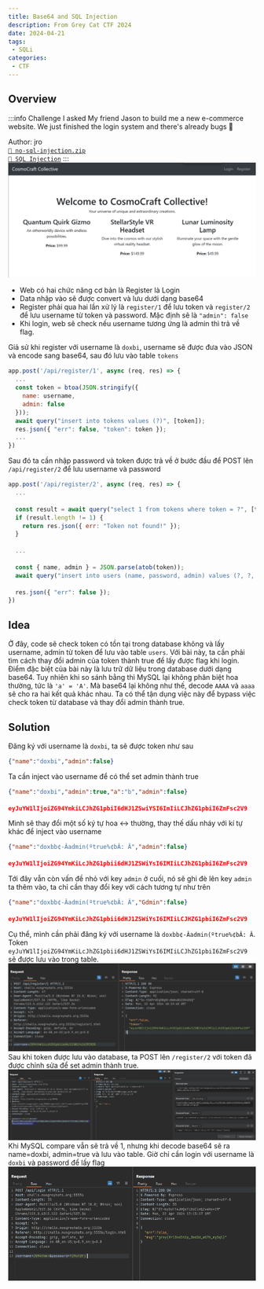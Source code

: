 ```yaml
---
title: Base64 and SQL Injection
description: From Grey Cat CTF 2024
date: 2024-04-21
tags:
 - SQLi
categories:
 - CTF
---
```


## Overview
:::info Challenge
I asked My friend Jason to build me a new e-commerce website. We just finished the login system and there's already bugs 🤦

Author: jro<br />
[`📁 no-sql-injection.zip`](https://github.com/NUSGreyhats/greyctf24-challs-public/tree/main/quals/web/no-sql-injection/distribution)<br />
[`🔖 SQL Injection`](/tags/SQLi/1)
:::
![image](assets/greycatctf-2024/greycatctf-2024.png)
- Web có hai chức năng cơ bản là Register là Login
- Data nhập vào sẽ được convert và lưu dưới dạng base64
- Register phải qua hai lần xử lý là `register/1` để lưu token và `register/2` để lưu username từ token và password. Mặc định sẽ là `"admin": false`
- Khi login, web sẽ check nếu username tương ứng là admin thì trả về flag.

Giả sử khi register với username là `doxbi`, username sẽ được đưa vào JSON và encode sang base64, sau đó lưu vào table `tokens`
```javascript
app.post('/api/register/1', async (req, res) => {
  ...
  const token = btoa(JSON.stringify({
    name: username,
    admin: false
  }));
  await query("insert into tokens values (?)", [token]);
  res.json({ "err": false, "token": token });
  ...
})
```
Sau đó ta cần nhập password và token được trả về ở bước đầu để POST lên `/api/register/2` để lưu username và password
```javascript
app.post('/api/register/2', async (req, res) => {
  ...

  const result = await query("select 1 from tokens where token = ?", [token]);
  if (result.length != 1) {
    return res.json({ err: "Token not found!" });
  }

  ...

  const { name, admin } = JSON.parse(atob(token));
  await query("insert into users (name, password, admin) values (?, ?, ?)", [name.toString(), password, admin === true]);

  res.json({ "err": false });
})
```
## Idea
Ở đây, code sẽ check token có tồn tại trong database không và lấy username, admin từ token để lưu vào table `users`.
Với bài này, ta cần phải tìm cách thay đổi admin của token thành true để lấy được flag khi login. 
Điểm đặc biệt của bài này là lưu trữ dữ liệu trong database dưới dạng base64. Tuy nhiên khi so sánh bằng thì MySQL lại không phân biệt hoa thường, tức là `'a' = 'A'`. Mà base64 lại không như thế, decode `AAAA` và `aaaa` sẽ cho ra hai kết quả khác nhau. Ta có thể tận dụng việc này để bypass việc check token từ database và thay đổi admin thành true. 

## Solution
Đăng ký với username là `doxbi`, ta sẽ được token như sau
```json
{"name":"doxbi","admin":false}
```
Ta cần inject vào username để có thể set admin thành true
```json
{"name":"doxbi","admin":true,"a":"b","admin":false}

eyJuYW1lIjoiZG94YmkiLCJhZG1pbiI6dHJ1ZSwiYSI6ImIiLCJhZG1pbiI6ZmFsc2V9
```
Mình sẽ thay đổi một số ký tự hoa <-> thường, thay thế dấu nháy với kí tự khác để inject vào username
```json
{"name":"doxbb¢-Âadmin(ºtrue%¢bÂ: Â","admin":false}

eyJuYW1lIjoiZG94YmKiLcJhZG1pbii6dHJ1ZSWiYsI6IMIiLCJhZG1pbiI6ZmFsc2V9
```
Tới đây vẫn còn vấn đề nhỏ với key `admin` ở cuối, nó sẽ ghi đè lên key `admin` ta thêm vào, ta chỉ cần thay đổi key với cách tương tự như trên
```json
{"name":"doxbb¢-Âadmin(ºtrue%¢bÂ: Â","Gdmin":false}

eyJuYW1lIjoiZG94YmKiLcJhZG1pbii6dHJ1ZSWiYsI6IMIiLCJHZG1pbiI6ZmFsc2V9
```


Cụ thể, mình cần phải đăng ký với username là `doxbb¢-Âadmin(ºtrue%¢bÂ: Â`. Token `eyJuYW1lIjoiZG94YmKiLcJhZG1pbii6dHJ1ZSWiYsI6IMIiLCJhZG1pbiI6ZmFsc2V9` sẽ được lưu vào trong table. 
![image](assets/greycatctf-2024/greycatctf-2024-1.png)
Sau khi token được lưu vào database, ta POST lên `/register/2` với token đã được chỉnh sửa để set admin thành true.
![image](assets/greycatctf-2024/greycatctf-2024-2.png)
Khi MySQL compare vẫn sẽ trả về 1, nhưng khi decode base64 sẽ ra name=doxbi, admin=true và lưu vào table.
Giờ chỉ cần login với username là `doxbi` và password để lấy flag
![image](assets/greycatctf-2024/greycatctf-2024-3.png)